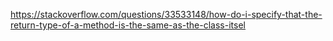 https://stackoverflow.com/questions/33533148/how-do-i-specify-that-the-return-type-of-a-method-is-the-same-as-the-class-itsel